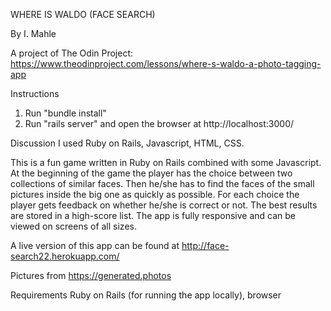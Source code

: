 WHERE IS WALDO (FACE SEARCH)

By I. Mahle

A project of The Odin Project: https://www.theodinproject.com/lessons/where-s-waldo-a-photo-tagging-app

Instructions

1. Run "bundle install"
2. Run "rails server" and open the browser at http://localhost:3000/

Discussion
I used Ruby on Rails, Javascript, HTML, CSS.

This is a fun game written in Ruby on Rails combined with some Javascript. At the beginning of the game the player has the choice between two collections of similar faces. Then he/she has to find the faces of the small pictures inside the big one as quickly as possible. For each choice the player gets feedback on whether he/she is correct or not. The best results are stored in a high-score list. The app is fully responsive and can be viewed on screens of all sizes.

A live version of this app can be found at http://face-search22.herokuapp.com/

Pictures from https://generated.photos

Requirements
Ruby on Rails (for running the app locally), browser
